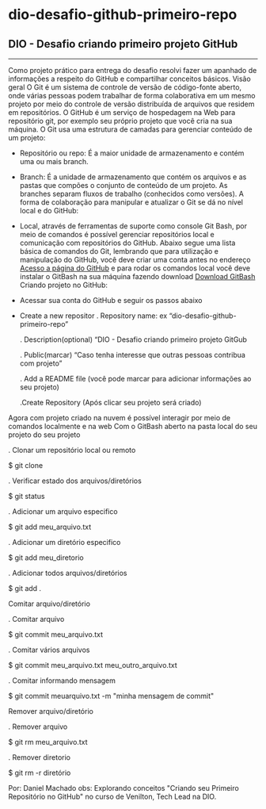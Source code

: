 # dio-desafio-github-primeiro-repo
## DIO - Desafio criando primeiro projeto GitHub  
-------------------------------------------------

Como projeto prático para entrega do desafio resolvi fazer um apanhado de informações a respeito do GitHub e compartilhar conceitos básicos.
Visão geral
O Git é um sistema de controle de versão de código-fonte aberto, onde várias pessoas podem trabalhar de forma colaborativa em um mesmo projeto por meio do controle de versão distribuída de arquivos que residem em repositórios. 
O GitHub é um serviço de hospedagem na Web para repositório git, por exemplo seu próprio projeto que você cria na sua máquina. 
O Git usa uma estrutura de camadas para gerenciar conteúdo de um projeto:
- Repositório ou repo: É a maior unidade de armazenamento e contém uma ou mais branch.
- Branch: É a unidade de armazenamento que contém os arquivos e as pastas que compões o conjunto de conteúdo de um projeto. As branches separam fluxos de trabalho (conhecidos como versões).
A forma de colaboração para manipular e atualizar o Git se dá no nível local e do GitHub:
- Local, através de ferramentas de suporte como console Git Bash, por meio de comandos é possível gerenciar repositórios local e comunicação com repositórios do GitHub.
Abaixo segue uma lista básica de comandos do Git, lembrando que para utilização e manipulação do GitHub, você deve criar uma conta antes no endereço [Acesso a página do GitHub](www.github.com) e para rodar os comandos local você deve instalar o GitBash na sua máquina fazendo download [Download GitBash](https://git-scm.com/downloads)
Criando projeto no GitHub:
- Acessar sua conta do GitHub e seguir os passos abaixo 
 - Create a new repositor
     . Repository name: ex “dio-desafio-github-primeiro-repo”
     
     . Description(optional) “DIO - Desafio criando primeiro projeto GitGub 
     
     . Public(marcar) “Caso tenha interesse que outras pessoas contribua com projeto”
     
     . Add a README file (você pode marcar para adicionar informações ao seu projeto) 
     
     .Create Repository (Após clicar seu projeto será criado)

Agora com projeto criado na nuvem é possível interagir por meio de comandos localmente e na web
Com o GitBash aberto na pasta local do seu projeto do seu projeto

. Clonar um repositório local ou remoto

  $ git clone
  
. Verificar estado dos arquivos/diretórios 

  $ git status

. Adicionar um arquivo especifico 

  $ git add meu_arquivo.txt

. Adicionar um diretório especifico 

  $ git add meu_diretorio

. Adicionar todos arquivos/diretórios

  $ git add .

Comitar arquivo/diretório

. Comitar arquivo 

 $ git commit meu_arquivo.txt

. Comitar vários arquivos  

 $ git commit meu_arquivo.txt meu_outro_arquivo.txt

. Comitar informando mensagem

 $ git commit meuarquivo.txt -m "minha mensagem de commit"

Remover arquivo/diretório

. Remover arquivo

 $ git rm meu_arquivo.txt

. Remover diretorio

 $ git rm -r diretório
 
 Por: Daniel Machado 
 obs: Explorando conceitos "Criando seu Primeiro Repositório no GitHub" no curso de Venilton, Tech Lead na DIO.
